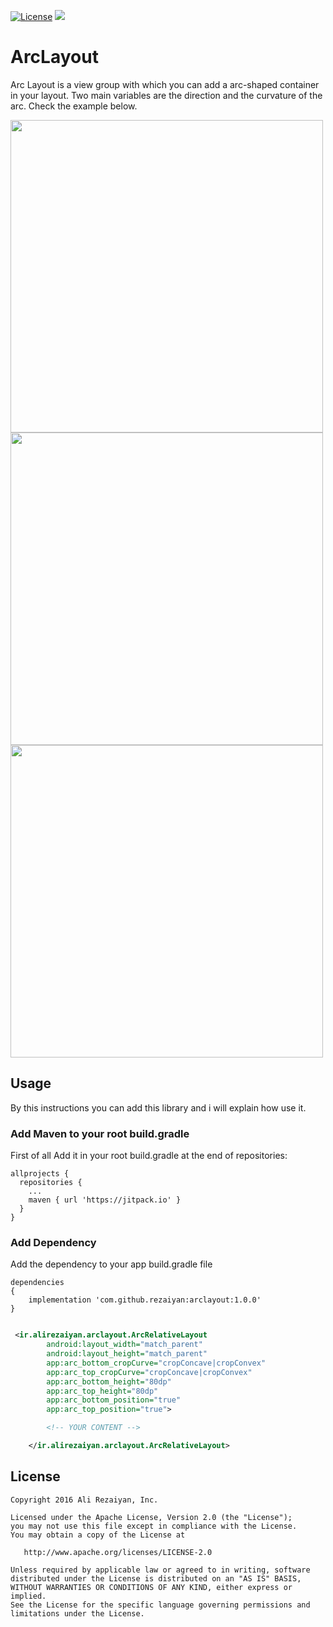 [![License](https://img.shields.io/badge/License-Apache%202.0-blue.svg)](https://opensource.org/licenses/Apache-2.0)
[![](https://jitpack.io/v/rezaiyan/ArcLayout.svg)](https://jitpack.io/#rezaiyan/ArcLayout)

# ArcLayout

Arc Layout is a view group with which you can add a arc-shaped container in your layout.
Two main variables are the direction and the curvature of the arc. Check the example below.

<p float="left">
<img src="https://raw.githubusercontent.com/rezaiyan/ArcLayout/master/sc/bottomNavigation.png" height="500">

<img src="https://raw.githubusercontent.com/rezaiyan/ArcLayout/master/sc/toolbar2.png" height="500">

<img src="https://raw.githubusercontent.com/rezaiyan/ArcLayout/master/sc/toolbar.png" height="500">
</p>

## Usage

By this instructions you can add this library and i will explain how use it.



### Add Maven to your root build.gradle

First of all Add it in your root build.gradle at the end of repositories:

```
allprojects {
  repositories {
    ...
    maven { url 'https://jitpack.io' }
  }
}
```

### Add Dependency

Add the dependency to your app build.gradle file

```
dependencies
{
    implementation 'com.github.rezaiyan:arclayout:1.0.0'
}
```

```xml

 <ir.alirezaiyan.arclayout.ArcRelativeLayout
        android:layout_width="match_parent"
        android:layout_height="match_parent"
        app:arc_bottom_cropCurve="cropConcave|cropConvex"
        app:arc_top_cropCurve="cropConcave|cropConvex"
        app:arc_bottom_height="80dp"
        app:arc_top_height="80dp"
        app:arc_bottom_position="true"
        app:arc_top_position="true">

        <!-- YOUR CONTENT -->

    </ir.alirezaiyan.arclayout.ArcRelativeLayout>

```

License
--------

    Copyright 2016 Ali Rezaiyan, Inc.

    Licensed under the Apache License, Version 2.0 (the "License");
    you may not use this file except in compliance with the License.
    You may obtain a copy of the License at

       http://www.apache.org/licenses/LICENSE-2.0

    Unless required by applicable law or agreed to in writing, software
    distributed under the License is distributed on an "AS IS" BASIS,
    WITHOUT WARRANTIES OR CONDITIONS OF ANY KIND, either express or implied.
    See the License for the specific language governing permissions and
    limitations under the License.
